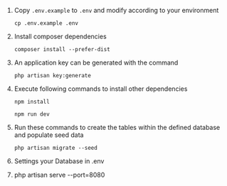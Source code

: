 1. Copy `.env.example` to `.env` and modify according to your environment
    ```
    cp .env.example .env
    ```
2. Install composer dependencies
    ```
    composer install --prefer-dist
    ```
3. An application key can be generated with the command
    ```
    php artisan key:generate
    ```
4. Execute following commands to install other dependencies
    ```
    npm install
    ```
    ```
    npm run dev
    ```
5. Run these commands to create the tables within the defined database and populate seed data

    ```
    php artisan migrate --seed
    ```

6. Settings your Database in .env

7. php artisan serve --port=8080
